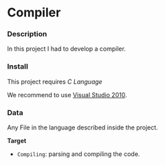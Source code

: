 # Compiler

### Description
In this project I had to develop a compiler.

### Install

This project requires *C Language* 

We recommend to use [Visual Studio 2010](https://visualstudio.microsoft.com/vs/older-downloads/).


### Data

Any File in the language described inside the project.


**Target**
- `Compiling`: parsing and compiling the code.


